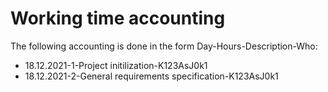 # Working time accounting

The following accounting is done in the form Day-Hours-Description-Who:

- 18.12.2021-1-Project initilization-K123AsJ0k1
- 18.12.2021-2-General requirements specification-K123AsJ0k1 




